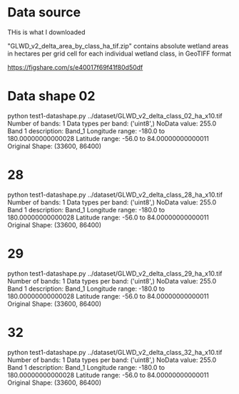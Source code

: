 # Data source

THis is what I downloaded

"GLWD_v2_delta_area_by_class_ha_tif.zip" contains absolute wetland areas in hectares per grid cell for each individual wetland class, in GeoTIFF format

https://figshare.com/s/e40017f69f41f80d50df

# Data shape 02

python test1-datashape.py ../dataset/GLWD_v2_delta_class_02_ha_x10.tif
Number of bands: 1
Data types per band: ('uint8',)
NoData value: 255.0
Band 1 description: Band_1
Longitude range: -180.0 to 180.00000000000028
Latitude range: -56.0 to 84.00000000000011
Original Shape: (33600, 86400)

# 28

python test1-datashape.py ../dataset/GLWD_v2_delta_class_28_ha_x10.tif
Number of bands: 1
Data types per band: ('uint8',)
NoData value: 255.0
Band 1 description: Band_1
Longitude range: -180.0 to 180.00000000000028
Latitude range: -56.0 to 84.00000000000011
Original Shape: (33600, 86400)

# 29

python test1-datashape.py ../dataset/GLWD_v2_delta_class_29_ha_x10.tif
Number of bands: 1
Data types per band: ('uint8',)
NoData value: 255.0
Band 1 description: Band_1
Longitude range: -180.0 to 180.00000000000028
Latitude range: -56.0 to 84.00000000000011
Original Shape: (33600, 86400)

# 32

python test1-datashape.py ../dataset/GLWD_v2_delta_class_32_ha_x10.tif
Number of bands: 1
Data types per band: ('uint8',)
NoData value: 255.0
Band 1 description: Band_1
Longitude range: -180.0 to 180.00000000000028
Latitude range: -56.0 to 84.00000000000011
Original Shape: (33600, 86400)
